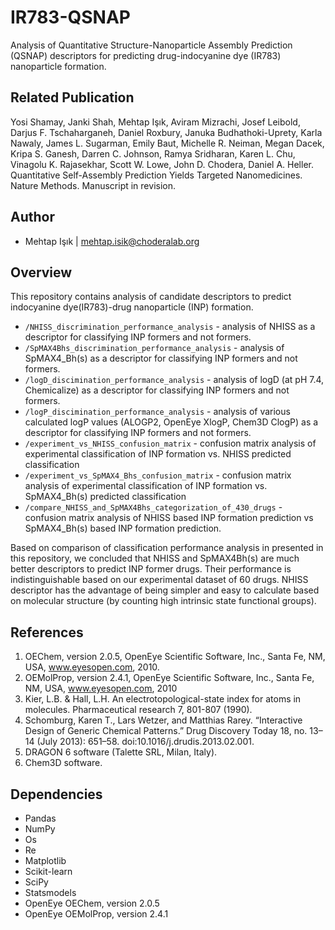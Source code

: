 # IR783-QSNAP

Analysis of Quantitative Structure-Nanoparticle Assembly Prediction (QSNAP) descriptors for predicting drug-indocyanine dye (IR783) nanoparticle formation.

Related Publication
-------
Yosi Shamay, Janki Shah, Mehtap Işık, Aviram Mizrachi, Josef Leibold, Darjus F. Tschaharganeh, Daniel Roxbury, Januka Budhathoki-Uprety, Karla Nawaly, James L. Sugarman, Emily Baut, Michelle R. Neiman, Megan Dacek, Kripa S. Ganesh, Darren C. Johnson, Ramya Sridharan, Karen L. Chu, Vinagolu K. Rajasekhar, Scott W. Lowe, John D. Chodera, Daniel A. Heller. Quantitative Self-Assembly Prediction Yields Targeted Nanomedicines. Nature Methods. Manuscript in revision.

Author
-------
* Mehtap Işık | mehtap.isik@choderalab.org

Overview
-------
This repository contains analysis of candidate descriptors to predict indocyanine dye(IR783)-drug nanoparticle (INP) formation. 
* `/NHISS_discrimination_performance_analysis` - analysis of NHISS as a descriptor for classifying INP formers and not formers.
* `/SpMAX4Bhs_discrimination_performance_analysis` - analysis of SpMAX4_Bh(s) as a descriptor for classifying INP formers and not formers.
* `/logD_discimination_performance_analysis` - analysis of logD (at pH 7.4, Chemicalize) as a descriptor for classifying INP formers and not formers.
* `/logP_discimination_performance_analysis` - analysis of various calculated logP values (ALOGP2, OpenEye XlogP, Chem3D ClogP) as a descriptor for classifying INP formers and not formers.
* `/experiment_vs_NHISS_confusion_matrix` - confusion matrix analysis of experimental classification of INP formation vs. NHISS predicted classification
* `/experiment_vs_SpMAX4_Bhs_confusion_matrix` - confusion matrix analysis of experimental classification of INP formation vs. SpMAX4_Bh(s) predicted classification 
* `/compare_NHISS_and_SpMAX4Bhs_categorization_of_430_drugs` - confusion matrix analysis of NHISS based INP formation prediction vs SpMAX4_Bh(s) based INP formation prediction. 

Based on comparison of classification performance analysis in presented in this repository, we concluded that NHISS and SpMAX4Bh(s) are much better descriptors to predict INP former drugs. Their performance is indistinguishable based on our experimental dataset of 60 drugs. NHISS descriptor has the advantage of being simpler and easy to calculate based on molecular structure (by counting high intrinsic state functional groups).

References
----------
1. OEChem, version 2.0.5, OpenEye Scientific Software, Inc., Santa Fe, NM, USA, www.eyesopen.com, 2010.
2. OEMolProp, version 2.4.1, OpenEye Scientific Software, Inc., Santa Fe, NM, USA, www.eyesopen.com, 2010
3. Kier, L.B. & Hall, L.H. An electrotopological-state index for atoms in molecules. Pharmaceutical research 7, 801-807 (1990).
4. Schomburg, Karen T., Lars Wetzer, and Matthias Rarey. “Interactive Design of Generic Chemical Patterns.” Drug Discovery Today 18, no. 13–14 (July 2013): 651–58. doi:10.1016/j.drudis.2013.02.001.
5. DRAGON 6 software (Talette SRL, Milan, Italy).
6. Chem3D software.

Dependencies
------------
- Pandas
- NumPy
- Os
- Re
- Matplotlib
- Scikit-learn
- SciPy
- Statsmodels
- OpenEye OEChem, version 2.0.5
- OpenEye OEMolProp, version 2.4.1
